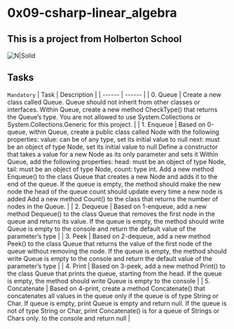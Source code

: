 # 0x09-csharp-linear_algebra

## This is a project from Holberton School

![N|Solid](https://upload.wikimedia.org/wikipedia/commons/thumb/4/4f/Csharp_Logo.png/245px-Csharp_Logo.png)

## Tasks

``Mandatory``
| Task | Description |
| ------ | ------ |
| 0. Queue | Create a new class called Queue<T>. Queue<T> should not inherit from other classes or interfaces. Within Queue<T>, create a new method CheckType() that returns the Queue’s type. You are not allowed to use System.Collections or System.Collections.Generic for this project. |
| 1. Enqueue | Based on 0-queue, within Queue<T>, create a public class called Node with the following properties: value: can be of any type, set its initial value to null next: must be an object of type Node, set its initial value to null Define a constructor that takes a value for a new Node as its only parameter and sets it Within Queue<T>, add the following properties: head: must be an object of type Node, tail: must be an object of type Node, count: type int. Add a new method Enqueue() to the class Queue that creates a new Node and adds it to the end of the queue. If the queue is empty, the method should make the new node the head of the queue count should update every time a new node is added Add a new method Count() to the class that returns the number of nodes in the Queue. |
| 2. Dequeue | Based on 1-enqueue, add a new method Dequeue() to the class Queue<T> that removes the first node in the queue and returns its value. If the queue is empty, the method should write Queue is empty to the console and return the default value of the parameter’s type |
| 3. Peek | Based on 2-dequeue, add a new method Peek() to the class Queue<T> that returns the value of the first node of the queue without removing the node. If the queue is empty, the method should write Queue is empty to the console and return the default value of the parameter’s type |
| 4. Print | Based on 3-peek, add a new method Print() to the class Queue<T> that prints the queue, starting from the head. If the queue is empty, the method should write Queue is empty to the console |
| 5. Concatenate | Based on 4-print, create a method Concatenate() that concatenates all values in the queue only if the queue is of type String or Char. If queue is empty, print Queue is empty and return null. If the queue is not of type String or Char, print Concatenate() is for a queue of Strings or Chars only. to the console and return null |
